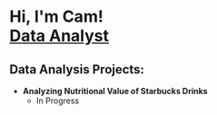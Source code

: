 <h1>Hi, I'm Cam! <br/><a href="https://www.linkedin.com/in/cam-karpinski/">Data Analyst</a></h1>

<h2>Data Analysis Projects:</h2>

- <b>Analyzing Nutritional Value of Starbucks Drinks</b>
  - In Progress


